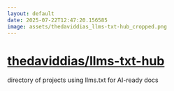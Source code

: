 ```yaml
---
layout: default
date: 2025-07-22T12:47:20.156585
image: assets/thedaviddias_llms-txt-hub_cropped.png
---
```


# [thedaviddias/llms-txt-hub](https://github.com/thedaviddias/llms-txt-hub)

directory of projects using llms.txt for AI-ready docs
